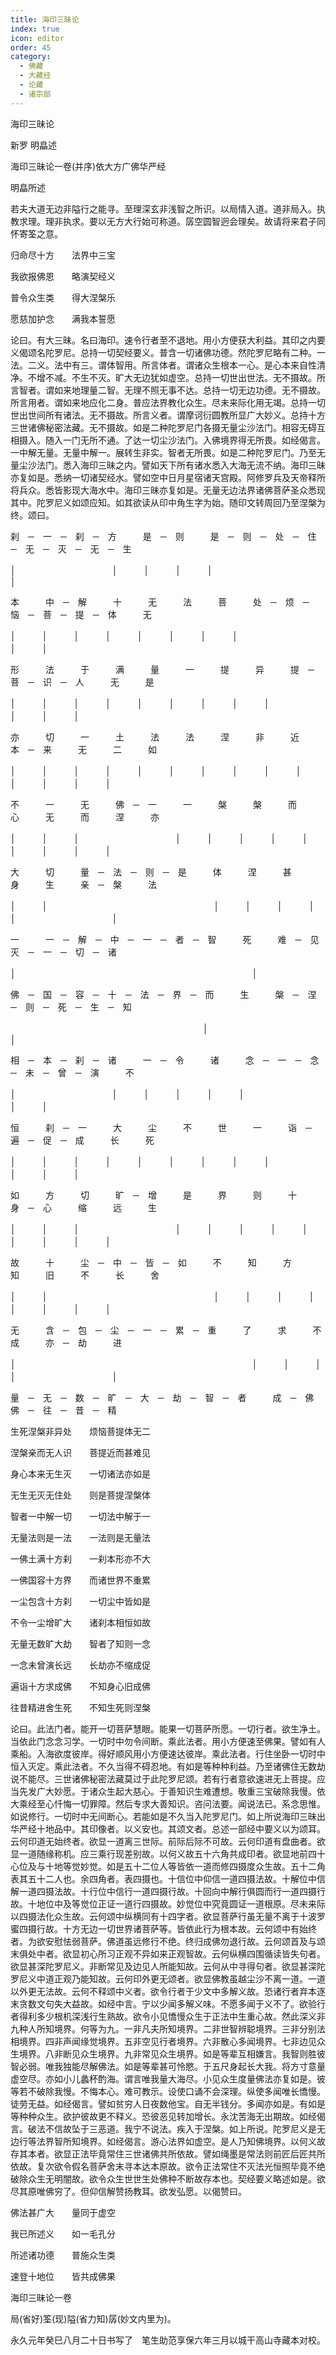 ```yaml
---
title: 海印三昧论
index: true
icon: editor
order: 45
category:
  - 佛藏
  - 大藏经
  - 论藏
  - 诸宗部
---
```


  海印三昧论  

新罗 明皛述  

海印三昧论一卷(并序)依大方广佛华严经  

明皛所述  

若夫大道无边非隘行之能寻。至理深玄非浅智之所识。以局情入道。道非局入。执教求理。理非执求。要以无方大行始可称道。孱空圆智迥会理矣。故请将来君子同怀寄筌之意。  

归命尽十方　　法界中三宝  

我欲报佛恩　　略演契经义  

普令众生类　　得大涅槃乐  

愿慈加护念　　满我本誓愿  

论曰。有大三昧。名曰海印。速令行者至不退地。用小方便获大利益。其印之内要义偈颂名陀罗尼。总持一切契经要义。普含一切诸佛功德。然陀罗尼略有二种。一法。二义。法中有三。谓体智用。所言体者。谓诸众生根本一心。是心本来自性清净。不增不减。不生不灭。旷大无边犹如虚空。总持一切世出世法。无不摄故。所言智者。谓如来地理量二智。无理不照无事不达。总持一切无边功德。无不摄故。所言用者。谓如来地应化二身。普应法界教化众生。尽未来际化用无竭。总持一切世出世间所有诸法。无不摄故。所言义者。谓摩诃衍圆教所显广大妙义。总持十方三世诸佛秘密法藏。无不摄故。如是二种陀罗尼门各摄无量尘沙法门。相容无碍互相摄入。随入一门无所不通。了达一切尘沙法门。入佛境界得无所畏。如经偈言。一中解无量。无量中解一。展转生非实。智者无所畏。如是二种陀罗尼门。乃至无量尘沙法门。悉入海印三昧之内。譬如天下所有诸水悉入大海无流不纳。海印三昧亦复如是。悉纳一切诸契经水。譬如空中日月星宿诸天宫殿。阿修罗兵及天帝释所将兵众。悉皆影现大海水中。海印三昧亦复如是。无量无边法界诸佛菩萨圣众悉现其中。陀罗尼义如颂应知。如其欲读从印中角生字为始。随印文转周回乃至涅槃为终。颂曰。  

刹　─　一　─　刹　─　方　　　是　─　则　　　是　─　则　─　处　─　住　─　无　─　灭　─　无　─　生  

│　　　　　　　　　　　│　　　│　　　│　　　│　　　　　　　　　　　　　　　　　　　　　　　　　　　│  

本　　　中　─　解　　　十　　　无　　　法　　　菩　　　处　─　烦　─　恼　─　菩　─　提　─　体　　　无  

│　　　│　　　│　　　│　　　│　　　│　　　│　　　│　　　　　　　　　　　　　　　　　　　│　　　│  

形　　　法　　　于　　　满　　　量　　　一　　　提　　　异　　　提　─　菩　─　识　─　人　　　无　　　是  

│　　　│　　　│　　　│　　　│　　　│　　　│　　　│　　　│　　　　　　　　　　　│　　　│　　　│  

亦　　　切　　　一　　　土　　　法　　　法　　　涅　　　非　　　近　　　本　─　来　　　无　　　二　　　如  

│　　　│　　　│　　　│　　　│　　　│　　　│　　　│　　　│　　　│　　　│　　　│　　　│　　　│  

不　　　一　　　无　　　佛　─　一　　　一　　　槃　　　槃　　　而　　　心　　　无　　　而　　　涅　　　亦  

│　　　│　　　│　　　　　　　　　　　│　　　│　　　│　　　│　　　│　　　│　　　│　　　│　　　│  

大　　　切　　　量　─　法　─　则　─　是　　　体　　　涅　　　甚　　　身　　　生　　　亲　─　槃　　　法  

│　　　│　　　　　　　　　　　　　　　　　　　│　　　│　　　│　　　│　　　│　　　　　　　　　　　│  

一　　　一　─　解　─　中　─　一　─　者　─　智　　　死　　　难　─　见　　　灭　─　一　─　切　─　诸  

│　　　　　　　　　　　　　　　　　　　　　　　　　　　│  

佛　─　国　─　容　─　十　─　法　─　界　─　而　　　生　　　槃　─　涅　─　则　─　死　─　生　─　知  

　　　　　　　　　　　　　　　　　　　　　　│　　　　　　　　　　　　　　　　　　　　　　　　　　　│  

相　─　本　─　刹　─　诸　　　一　─　令　　　诸　　　念　─　一　─　念　─　未　─　曾　─　演　　　不  

│　　　　　　　　　　　│　　　│　　　│　　　│　　　│　　　　　　　　　　　　　　　　　　　│　　　│  

恒　　　刹　─　一　　　大　　　尘　　　不　　　世　　　一　　　诣　─　遍　─　促　─　成　　　长　　　死  

│　　　│　　　│　　　│　　　│　　　│　　　│　　　│　　　│　　　　　　　　　　　│　　　│　　　│  

如　　　方　　　切　　　旷　─　增　　　是　　　界　　　则　　　十　　　身　─　心　　　缩　　　远　　　生  

│　　　│　　　│　　　　　　　　　　　│　　　│　　　│　　　│　　　│　　　│　　　│　　　│　　　│  

故　　　十　　　尘　─　中　─　皆　─　如　　　不　　　知　　　方　　　知　　　旧　　　不　　　长　　　舍  

│　　　│　　　　　　　　　　　　　　　　　　　│　　　│　　　│　　　│　　　│　　　│　　　│　　　│  

无　　　含　─　包　─　尘　─　一　─　累　─　重　　　了　　　求　　　不　　　成　　　亦　─　劫　　　进  

│　　　　　　　　　　　　　　　　　　　　　　　　　　　│　　　│　　　│　　　│　　　　　　　　　　　│  

量　─　无　─　数　─　旷　─　大　─　劫　─　智　─　者　　　成　─　佛　　　佛　─　往　─　昔　─　精  

生死涅槃非异处　　烦恼菩提体无二  

涅槃亲而无人识　　菩提近而甚难见  

身心本来无生灭　　一切诸法亦如是  

无生无灭无住处　　则是菩提涅槃体  

智者一中解一切　　一切法中解于一  

无量法则是一法　　一法则是无量法  

一佛土满十方刹　　一刹本形亦不大  

一佛国容十方界　　而诸世界不重累  

一尘包含十方刹　　一切尘中皆如是  

不令一尘增旷大　　诸刹本相恒如故  

无量无数旷大劫　　智者了知则一念  

一念未曾演长远　　长劫亦不缩成促  

遍诣十方求成佛　　不知身心旧成佛  

往昔精进舍生死　　不知生死则涅槃  

论曰。此法门者。能开一切菩萨慧眼。能果一切菩萨所愿。一切行者。欲生净土。当依此门念念习学。一切时中勿令间断。乘此法者。用小方便速至佛果。譬如有人乘船。入海欲度彼岸。得好顺风用小方便速达彼岸。乘此法者。行住坐卧一切时中恒入灭定。乘此法者。不久当得不碍忍地。有如是等种种利益。乃至诸佛住无数劫说不能尽。三世诸佛秘密法藏莫过于此陀罗尼颂。若有行者意欲速进无上菩提。应当先发广大妙愿。于诸众生起大慈心。于善知识生难遭想。敬重三宝破除我慢。依大乘经至心忏悔一切罪障。然后专求大善知识。咨问法要。闻说法已。系念思惟。如说修行。一切时中无间断心。若能如是不久当入陀罗尼门。如上所说海印三昧出华严经十地品中。其印像者。以义安也。其颂文者。总述一部经中要义以为颂耳。云何印道无始终者。欲显一道离三世际。前际后际不可故。云何印道有盘曲者。欲显一道随缘称机。应三乘行现差别故。以何义故五十六角共成印者。欲显地前四十心位及与十地等觉妙觉。如是五十二位人等皆依一道而修四摄度众生故。五十二角表其五十二人也。余四角者。表四摄也。十信位中仰信一道四摄法故。十解位中信解一道四摄法故。十行位中信行一道四摄行故。十回向中解行俱圆而行一道四摄行故。十地位中及等觉位正证一道行四摄故。妙觉位中究竟圆证一道根原。尽未来际以四摄法化众生故。云何颂中纵横同有十四字者。欲显菩萨行虽无量不离于十波罗蜜四摄行故。十方无边一切世界诸菩萨等。皆依此行为根本故。云何颂中有始终者。为欲安慰怯弱菩萨。佛道虽远修行不绝。终归成佛勿退行故。云何颂首及与颂末俱处中者。欲显初心所习正观不异如来正观智故。云何纵横四围循读皆失句者。欲显甚深陀罗尼义。非断常见及边见人所能知故。云何从中寻得句者。欲显甚深陀罗尼义中道正观乃能知故。云何印外更无颂者。欲显佛教虽越尘沙不离一道。一道以外更无法故。云何不释颂中义者。欲令行者于少文中多解义故。恐诸行者弃本逐末贪数文句失大益故。如经中言。宁以少闻多解义味。不愿多闻于义不了。欲验行者得利多少根机深浅行生熟故。欲令小见憍慢众生于正法中生重心故。然此深义非九种人所知境界。何等为九。一非凡夫所知境界。二非世智辨聪境界。三非分别法相境界。四非声闻缘觉境界。五非空见行者境界。六非散心多闻境界。七非边见众生境界。八非断见众生境界。九非常见众生境界。如是等辈互相嫌言。我智则胜彼智必弱。唯我独能尽解佛法。如是等辈甚可怜愍。于五尺身起长大我。将方寸意量虚空尽。亦如小儿蠡杯酌海。谓言唯我量大海尽。小见众生度量佛法亦复如是。彼等若不破除我慢。不悔本心。难可教示。设使口诵不会深理。纵使多闻唯长憍慢。徒劳无益。如经偈言。譬如贫穷人日夜数他宝。自无半钱分。多闻亦如是。有如是等种种众生。欲护彼故更不释义。恐彼恶见转加增长。永沈苦海无出期故。如经偈言。破法不信故坠于三恶道。我宁不说法。疾入于涅槃。如上所说。陀罗尼义是无边行等法界智所知境界。如经偈言。游心法界如虚空。是人乃知佛境界。以何义故存其本者。欲显正法毕竟常住三世诸佛共所依故。譬如绳墨是常法则前匠后匠共所依故。复次欲令假名菩萨舍末寻本达本原故。欲令正法常住不灭法光恒照毕竟不绝破除众生无明闇故。欲令众生世世生处佛种不断故存本也。契经要义略述如是。欲尽其原唯佛穷了。但仰信解赞扬教耳。欲发弘愿。以偈赞曰。  

佛法甚广大　　量同于虚空  

我已所述义　　如一毛孔分  

所述诸功德　　普施众生类  

速登十地位　　皆共成佛果  

海印三昧论一卷  

局(省好)筌(现)隘(省力知)孱(妙文内里为)。  

永久元年癸巳八月二十日书写了　笔生助范享保六年三月以城干高山寺藏本对校。  
